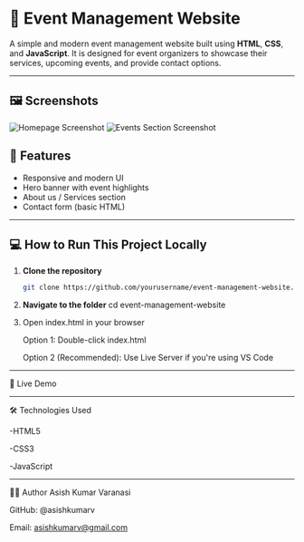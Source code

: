 # 🎉 Event Management Website

A simple and modern event management website built using **HTML**, **CSS**, and **JavaScript**. It is designed for event organizers to showcase their services, upcoming events, and provide contact options.

---

## 🖼️ Screenshots

![Homepage Screenshot](images/screenshot1.png)
![Events Section Screenshot](images/screenshot2.png)



## 🌟 Features

- Responsive and modern UI
- Hero banner with event highlights
- About us / Services section
- Contact form (basic HTML)
---

## 💻 How to Run This Project Locally

1. **Clone the repository**
   ```bash
   git clone https://github.com/yourusername/event-management-website.git
2. **Navigate to the folder**
   cd event-management-website
3. Open index.html in your browser

    Option 1: Double-click index.html

    Option 2 (Recommended): Use Live Server if you're using VS Code
---
🔗 Live Demo

---
🛠️ Technologies Used

-HTML5

-CSS3 

-JavaScript

---
🙋‍♂️ Author
Asish Kumar Varanasi

GitHub: @asishkumarv

Email: asishkumarv@gmail.com


 
